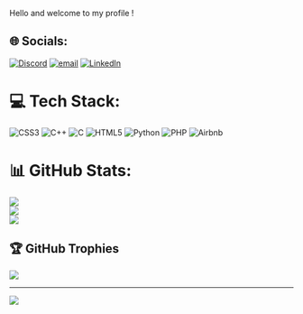 Hello and welcome to my profile !

## 🌐 Socials:
[![Discord](https://img.shields.io/badge/Discord-%237289DA.svg?logo=discord&logoColor=white)](https://discord.gg/__dowo__) [![email](https://img.shields.io/badge/Email-D14836?logo=gmail&logoColor=white)](mailto:bpatiste.dunes@epitech.eu) [![LinkedIn](https://upload.wikimedia.org/wikipedia/commons/8/81/LinkedIn_icon.svg)](https://www.linkedin.com/in/baptiste-dunes/)


# 💻 Tech Stack:
![CSS3](https://img.shields.io/badge/css3-%231572B6.svg?style=for-the-badge&logo=css3&logoColor=white) ![C++](https://img.shields.io/badge/c++-%2300599C.svg?style=for-the-badge&logo=c%2B%2B&logoColor=white) ![C](https://img.shields.io/badge/c-%2300599C.svg?style=for-the-badge&logo=c&logoColor=white) ![HTML5](https://img.shields.io/badge/html5-%23E34F26.svg?style=for-the-badge&logo=html5&logoColor=white) ![Python](https://img.shields.io/badge/python-3670A0?style=for-the-badge&logo=python&logoColor=ffdd54) ![PHP](https://img.shields.io/badge/php-%23777BB4.svg?style=for-the-badge&logo=php&logoColor=white) ![Airbnb](https://img.shields.io/badge/Airbnb-%23ff5a5f.svg?style=for-the-badge&logo=Airbnb&logoColor=white)
# 📊 GitHub Stats:
![](https://github-readme-stats.vercel.app/api?username=BaptID&theme=dark&hide_border=false&include_all_commits=false&count_private=false)<br/>
![](https://nirzak-streak-stats.vercel.app/?user=BaptID&theme=dark&hide_border=false)<br/>
![](https://github-readme-stats.vercel.app/api/top-langs/?username=BaptID&theme=dark&hide_border=false&include_all_commits=false&count_private=false&layout=compact)

## 🏆 GitHub Trophies
![](https://github-profile-trophy.vercel.app/?username=BaptID&theme=radical&no-frame=false&no-bg=true&margin-w=4)

---
[![](https://visitcount.itsvg.in/api?id=BaptID&icon=0&color=0)](https://visitcount.itsvg.in)

<!-- Proudly created with GPRM ( https://gprm.itsvg.in ) -->
